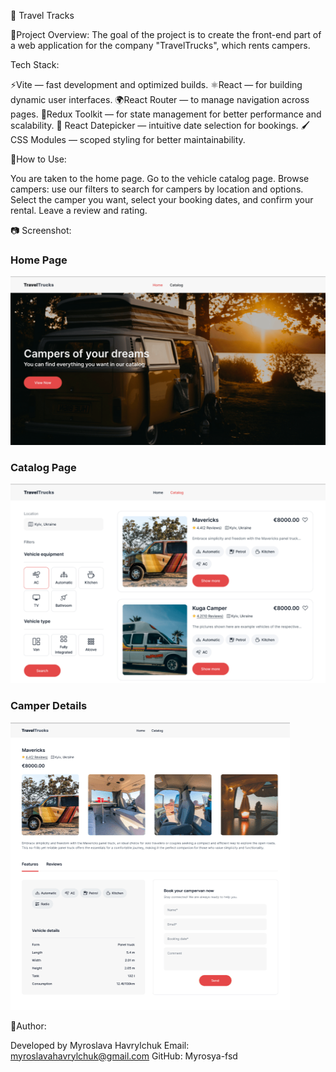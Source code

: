 🚐 Travel Tracks

💼Project Overview:
The goal of the project is to create the front-end part of a web application for the company "TravelTrucks", which rents campers.

Tech Stack:

⚡Vite — fast development and optimized builds.
⚛️React — for building dynamic user interfaces.
🌍React Router — to manage navigation across pages.
🎯Redux Toolkit — for state management for better performance and scalability.
📅 React Datepicker — intuitive date selection for bookings.
🖌️CSS Modules — scoped styling for better maintainability.

🎯How to Use:

You are taken to the home page.
Go to the vehicle catalog page.
Browse campers: use our filters to search for campers by location and options.
Select the camper you want, select your booking dates, and confirm your rental.
Leave a review and rating.

📷 Screenshot:

### Home Page

![Home Page](assets/home.png)

### Catalog Page

![Catalog Page](assets/catalog.png)

### Camper Details

![Camper Details](assets/truckdetails.png)

👤Author:

Developed by Myroslava Havrylchuk
Email: myroslavahavrylchuk@gmail.com
GitHub: Myrosya-fsd
